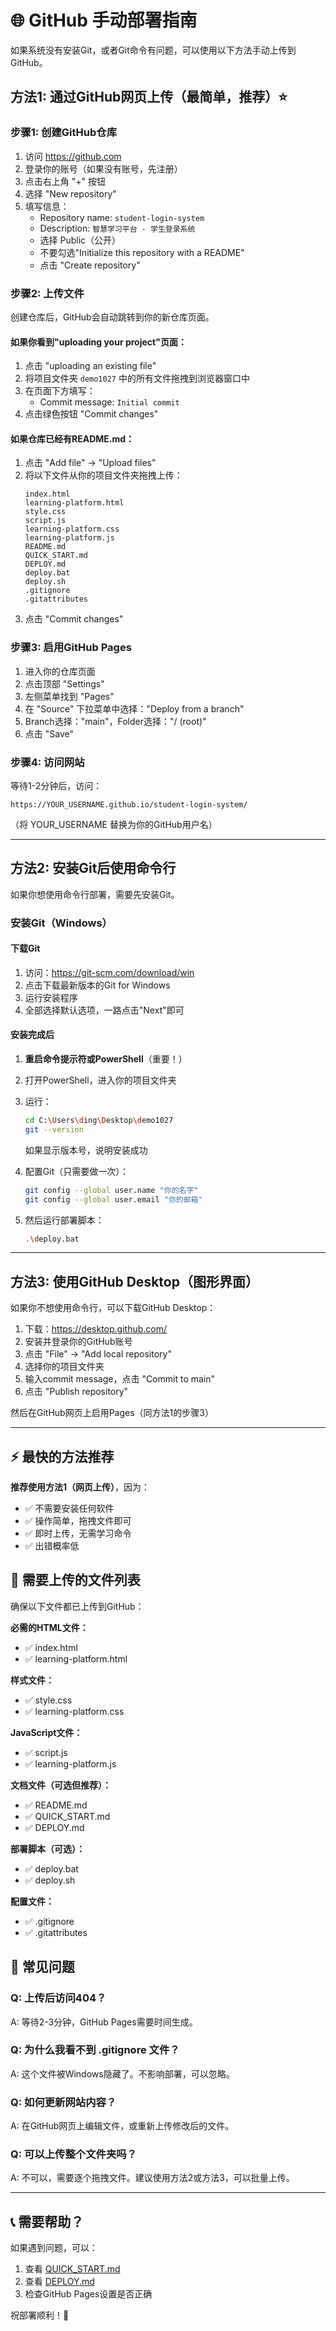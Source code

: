 # 🌐 GitHub 手动部署指南

如果系统没有安装Git，或者Git命令有问题，可以使用以下方法手动上传到GitHub。

## 方法1: 通过GitHub网页上传（最简单，推荐）⭐

### 步骤1: 创建GitHub仓库
1. 访问 https://github.com
2. 登录你的账号（如果没有账号，先注册）
3. 点击右上角 "+" 按钮
4. 选择 "New repository"
5. 填写信息：
   - Repository name: `student-login-system`
   - Description: `智慧学习平台 - 学生登录系统`
   - 选择 Public（公开）
   - 不要勾选"Initialize this repository with a README"
   - 点击 "Create repository"

### 步骤2: 上传文件
创建仓库后，GitHub会自动跳转到你的新仓库页面。

#### 如果你看到"uploading your project"页面：
1. 点击 "uploading an existing file"
2. 将项目文件夹 `demo1027` 中的所有文件拖拽到浏览器窗口中
3. 在页面下方填写：
   - Commit message: `Initial commit`
4. 点击绿色按钮 "Commit changes"

#### 如果仓库已经有README.md：
1. 点击 "Add file" → "Upload files"
2. 将以下文件从你的项目文件夹拖拽上传：
   ```
   index.html
   learning-platform.html
   style.css
   script.js
   learning-platform.css
   learning-platform.js
   README.md
   QUICK_START.md
   DEPLOY.md
   deploy.bat
   deploy.sh
   .gitignore
   .gitattributes
   ```
3. 点击 "Commit changes"

### 步骤3: 启用GitHub Pages
1. 进入你的仓库页面
2. 点击顶部 "Settings"
3. 左侧菜单找到 "Pages"
4. 在 "Source" 下拉菜单中选择："Deploy from a branch"
5. Branch选择："main"，Folder选择："/ (root)"
6. 点击 "Save"

### 步骤4: 访问网站
等待1-2分钟后，访问：
```
https://YOUR_USERNAME.github.io/student-login-system/
```
（将 YOUR_USERNAME 替换为你的GitHub用户名）

---

## 方法2: 安装Git后使用命令行

如果你想使用命令行部署，需要先安装Git。

### 安装Git（Windows）

#### 下载Git
1. 访问：https://git-scm.com/download/win
2. 点击下载最新版本的Git for Windows
3. 运行安装程序
4. 全部选择默认选项，一路点击"Next"即可

#### 安装完成后
1. **重启命令提示符或PowerShell**（重要！）
2. 打开PowerShell，进入你的项目文件夹
3. 运行：
   ```bash
   cd C:\Users\ding\Desktop\demo1027
   git --version
   ```
   如果显示版本号，说明安装成功

4. 配置Git（只需要做一次）：
   ```bash
   git config --global user.name "你的名字"
   git config --global user.email "你的邮箱"
   ```

5. 然后运行部署脚本：
   ```bash
   .\deploy.bat
   ```

---

## 方法3: 使用GitHub Desktop（图形界面）

如果你不想使用命令行，可以下载GitHub Desktop：

1. 下载：https://desktop.github.com/
2. 安装并登录你的GitHub账号
3. 点击 "File" → "Add local repository"
4. 选择你的项目文件夹
5. 输入commit message，点击 "Commit to main"
6. 点击 "Publish repository"

然后在GitHub网页上启用Pages（同方法1的步骤3）

---

## ⚡ 最快的方法推荐

**推荐使用方法1（网页上传）**，因为：
- ✅ 不需要安装任何软件
- ✅ 操作简单，拖拽文件即可
- ✅ 即时上传，无需学习命令
- ✅ 出错概率低

## 📝 需要上传的文件列表

确保以下文件都已上传到GitHub：

**必需的HTML文件：**
- ✅ index.html
- ✅ learning-platform.html

**样式文件：**
- ✅ style.css
- ✅ learning-platform.css

**JavaScript文件：**
- ✅ script.js
- ✅ learning-platform.js

**文档文件（可选但推荐）：**
- ✅ README.md
- ✅ QUICK_START.md
- ✅ DEPLOY.md

**部署脚本（可选）：**
- ✅ deploy.bat
- ✅ deploy.sh

**配置文件：**
- ✅ .gitignore
- ✅ .gitattributes

## 🔧 常见问题

### Q: 上传后访问404？
A: 等待2-3分钟，GitHub Pages需要时间生成。

### Q: 为什么我看不到 .gitignore 文件？
A: 这个文件被Windows隐藏了。不影响部署，可以忽略。

### Q: 如何更新网站内容？
A: 在GitHub网页上编辑文件，或重新上传修改后的文件。

### Q: 可以上传整个文件夹吗？
A: 不可以，需要逐个拖拽文件。建议使用方法2或方法3，可以批量上传。

---

## 📞 需要帮助？

如果遇到问题，可以：
1. 查看 [QUICK_START.md](QUICK_START.md) 
2. 查看 [DEPLOY.md](DEPLOY.md)
3. 检查GitHub Pages设置是否正确

祝部署顺利！🎉

